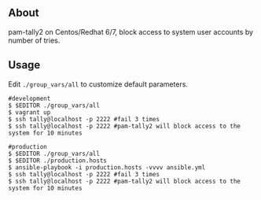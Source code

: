 About
-----

pam-tally2 on Centos/Redhat 6/7, block access to system user accounts by number of tries.

Usage
-----

Edit `./group_vars/all` to customize default parameters.

    #development
    $ $EDITOR ./group_vars/all
    $ vagrant up
    $ ssh tally@localhost -p 2222 #fail 3 times
    $ ssh tally@localhost -p 2222 #pam-tally2 will block access to the system for 10 minutes

    #production
    $ $EDITOR ./group_vars/all
    $ $EDITOR ./production.hosts
    $ ansible-playbook -i production.hosts -vvvv ansible.yml
    $ ssh tally@localhost -p 2222 #fail 3 times
    $ ssh tally@localhost -p 2222 #pam-tally2 will block access to the system for 10 minutes
